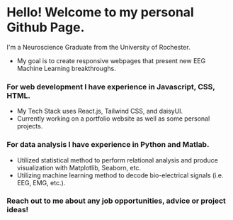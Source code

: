 # Hello! Welcome to my personal Github Page. 

I'm a Neuroscience Graduate from the University of Rochester. 
- My goal is to create responsive webpages that present new EEG Machine Learning breakthroughs.

### For web development I have experience in Javascript, CSS, HTML.
- My Tech Stack uses React.js, Tailwind CSS, and daisyUI.
- Currently working on a portfolio website as well as some personal projects.
  
### For data analysis I have experience in Python and Matlab.
- Utilized statistical method to perform relational analysis and produce visualization with Matplotlib, Seaborn, etc.
- Utilizing machine learning method to decode bio-electrical signals (i.e. EEG, EMG, etc.).

### Reach out to me about any job opportunities, advice or project ideas!

